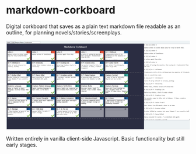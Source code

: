 # markdown-corkboard

Digital corkboard that saves as a plain text markdown file readable as an outline, for planning novels/stories/screenplays.

![screenshot of program described](markdown-corkboard_screenshot.png?raw=true)

Written entirely in vanilla client-side Javascript. Basic functionality but still early stages.
